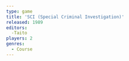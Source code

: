 ```yaml
---
type: game
title: 'SCI (Special Criminal Investigation)'
released: 1989
editors: 
  -Taito
players: 2
genres:
  - Course
---
```

